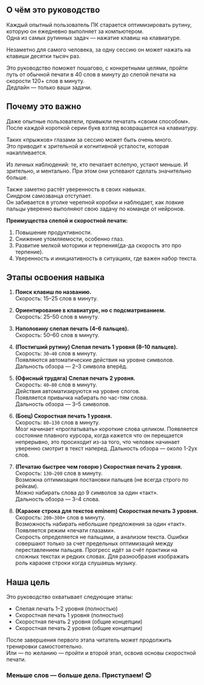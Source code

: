  ## О чём это руководство  
 
 Каждый опытный пользователь ПК старается оптимизировать рутину, которую он ежедневно выполняет за компьютером.  
 Одна из самых рутинных задач — нажатие клавиш на клавиатуре.  
 
 Незаметно для самого человека, за одну сессию он может нажать на клавиши десятки тысяч раз.  
 
 Это руководство поможет пошагово, с конкретными целями, пройти путь от обычной печати в 40 слов в минуту до слепой печати на скорости 120+ слов в минуту.  
 Дедлайн — только ваши задачи.  
 
 ## Почему это важно  
 
Даже опытные пользователи, привыкли печатать «своим способом».  
 После каждой короткой серии букв взгляд возвращается на клавиатуру.  
 
 Таких «прыжков» глазами за сессию может быть очень много.  
 Это приводит к зрительной и когнитивной усталости, которая накапливается.  
 
 Из личных наблюдений: те, кто печатает вслепую, устают меньше. И зрительно, и ментально. При этом они успевают сделать значительно больше.  
 
 Также заметно растёт уверенность в своих навыках.  
 Синдром самозванца отступает.  
 Он забивается в уголке черепной коробки и наблюдает, как ловкие пальцы уверенно выполняют свою задачу по команде от нейронов.  
 
 **Преимущества слепой и скоростной печати:**  
 
 1. Повышение продуктивности.  
 2. Снижение утомляемости, особенно глаз.  
 3. Развитие мелкой моторики и терпения(да-да скорость это про терпение).  
 4. Уверенность и инициативность в ситуациях, где важен набор текста.  
 
 ## Этапы освоения навыка  
 
 1. **Поиск клавиш по названию.**  
    Скорость: 15–25 слов в минуту.  
 
 2. **Ориентирование в клавиатуре, но с подсматриванием.**  
    Скорость: 25–50 слов в минуту.  
 
 3. **Наполовину слепая печать (4–6 пальцев).**  
    Скорость: 50–60 слов в минуту.  
 
 4. **(Постигший рутину) Слепая печать 1 уровня (8–10 пальцев).**  
    Скорость: `30–40` слов в минуту.  
    Появляются автоматические действия на уровне символов.  
    Дальность обзора — 2–3 символа вперёд.  
 
 5. **(Офисный трудяга) Слепая печать 2 уровня.**  
    Скорость: `40–80` слов в минуту.  
    Действия автоматизируются на уровне слогов.  
    Появляется привычка набирать по час-тям слова.  
    Дальность обзора — 3–5 символов.  
 
 6. **(Боец) Скоростная печать 1 уровня.**  
    Скорость: `80–130` слов в минуту.  
    Мозг начинает «проглатывать» короткие слова целиком. Появляется состояние плавного курсора, когда кажется что он перещается непрерывно, это просиходит из-за того, что человек начинает уверенно смотрит в текст наперед.
    Дальность обзора — около 1-2ух слов.  
 
 7. **(Печатаю быстрее чем говорю ) Скоростная печать 2 уровня.**  
    Скорость: `130–200` слов в минуту.  
    Возможна оптимизация постановки пальцев (не всегда строго по рейкам).  
    Можно набирать слова до 9 символов за один «такт».  
    Дальность обзора — 3–4 слова.  
 
 8. **(Караоке строка для текстов eminem) Скоростная печать 3 уровня.**  
    Скорость: `200–300+` слов в минуту.  
    Возможность набирать небольшие предложения за один «такт».  
    Появляется режим «печати глазами».  
    Скорость определяется не пальцами, а анализом текста.  Ошибки совершают только за счет предельных оптимизаций между переставлением пальцев.
    Прогресс идёт за счёт практики на сложных текстах и редких словах. Для разнообразия изображать роль караоке строки когда слушаешь музыку. 
 
 ## Наша цель  
 
 Это руководство охватывает следующие этапы:  
* Слепая печать 1–2 уровня  (полностью)
* Скоростная печать 1 уровня  (полностью)
* Скоростная печать 2 уровня (общие концепции)
* Скоростная печать 2 уровня (общие концепции)


 После завершения первого этапа читатель может продолжить тренировки самостоятельно.  
 Или — по желанию — пройти и второй этап, освоив основы скоростной печати.  
 
 ### Меньше слов — больше дела. Приступаем! 😊  
